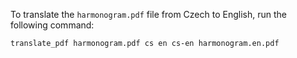 To translate the `harmonogram.pdf` file from Czech to English, run the following command:

```bash
translate_pdf harmonogram.pdf cs en cs-en harmonogram.en.pdf
```
